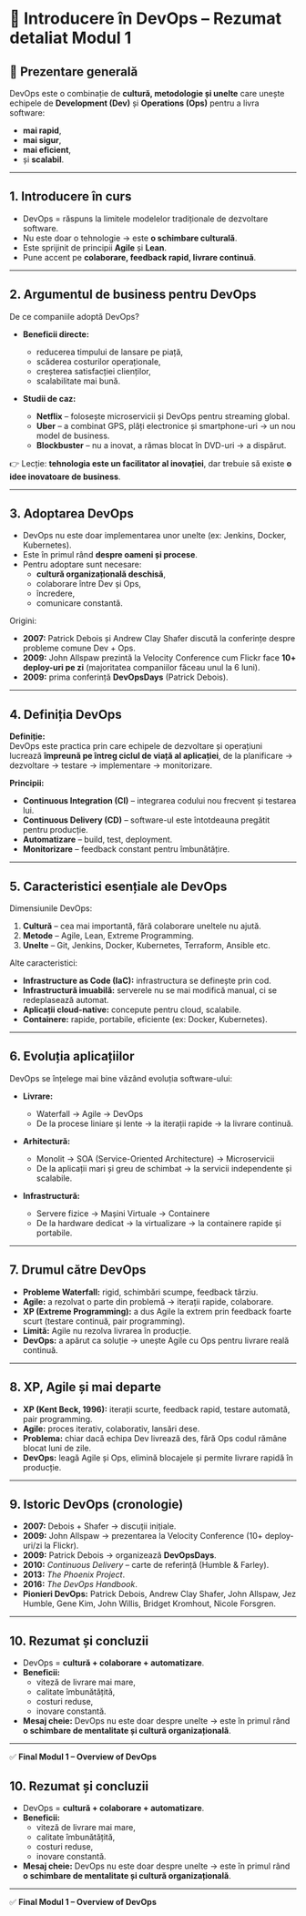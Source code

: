 # 🚀 Introducere în DevOps – Rezumat detaliat Modul 1

## 📌 Prezentare generală
DevOps este o combinație de **cultură, metodologie și unelte** care unește echipele de **Development (Dev)** și **Operations (Ops)** pentru a livra software:
- **mai rapid**,  
- **mai sigur**,  
- **mai eficient**,  
- și **scalabil**.  

---

## 1. Introducere în curs
- DevOps = răspuns la limitele modelelor tradiționale de dezvoltare software.  
- Nu este doar o tehnologie → este **o schimbare culturală**.  
- Este sprijinit de principii **Agile** și **Lean**.  
- Pune accent pe **colaborare, feedback rapid, livrare continuă**.  

---

## 2. Argumentul de business pentru DevOps
De ce companiile adoptă DevOps?
- **Beneficii directe:**  
  - reducerea timpului de lansare pe piață,  
  - scăderea costurilor operaționale,  
  - creșterea satisfacției clienților,  
  - scalabilitate mai bună.  

- **Studii de caz:**  
  - **Netflix** – folosește microservicii și DevOps pentru streaming global.  
  - **Uber** – a combinat GPS, plăți electronice și smartphone-uri → un nou model de business.  
  - **Blockbuster** – nu a inovat, a rămas blocat în DVD-uri → a dispărut.  

👉 Lecție: **tehnologia este un facilitator al inovației**, dar trebuie să existe **o idee inovatoare de business**.  

---

## 3. Adoptarea DevOps
- DevOps nu este doar implementarea unor unelte (ex: Jenkins, Docker, Kubernetes).  
- Este în primul rând **despre oameni și procese**.  
- Pentru adoptare sunt necesare:  
  - **cultură organizațională deschisă**,  
  - colaborare între Dev și Ops,  
  - încredere,  
  - comunicare constantă.  

Origini:
- **2007:** Patrick Debois și Andrew Clay Shafer discută la conferințe despre probleme comune Dev + Ops.  
- **2009:** John Allspaw prezintă la Velocity Conference cum Flickr face **10+ deploy-uri pe zi** (majoritatea companiilor făceau unul la 6 luni).  
- **2009:** prima conferință **DevOpsDays** (Patrick Debois).  

---

## 4. Definiția DevOps
**Definiție:**  
DevOps este practica prin care echipele de dezvoltare și operațiuni lucrează **împreună pe întreg ciclul de viață al aplicației**, de la planificare → dezvoltare → testare → implementare → monitorizare.  

**Principii:**  
- **Continuous Integration (CI)** – integrarea codului nou frecvent și testarea lui.  
- **Continuous Delivery (CD)** – software-ul este întotdeauna pregătit pentru producție.  
- **Automatizare** – build, test, deployment.  
- **Monitorizare** – feedback constant pentru îmbunătățire.  

---

## 5. Caracteristici esențiale ale DevOps
Dimensiunile DevOps:
1. **Cultură** – cea mai importantă, fără colaborare uneltele nu ajută.  
2. **Metode** – Agile, Lean, Extreme Programming.  
3. **Unelte** – Git, Jenkins, Docker, Kubernetes, Terraform, Ansible etc.  

Alte caracteristici:  
- **Infrastructure as Code (IaC):** infrastructura se definește prin cod.  
- **Infrastructură imuabilă:** serverele nu se mai modifică manual, ci se redeplasează automat.  
- **Aplicații cloud-native:** concepute pentru cloud, scalabile.  
- **Containere:** rapide, portabile, eficiente (ex: Docker, Kubernetes).  

---

## 6. Evoluția aplicațiilor
DevOps se înțelege mai bine văzând evoluția software-ului:  

- **Livrare:**  
  - Waterfall → Agile → DevOps  
  - De la procese liniare și lente → la iterații rapide → la livrare continuă.  

- **Arhitectură:**  
  - Monolit → SOA (Service-Oriented Architecture) → Microservicii  
  - De la aplicații mari și greu de schimbat → la servicii independente și scalabile.  

- **Infrastructură:**  
  - Servere fizice → Mașini Virtuale → Containere  
  - De la hardware dedicat → la virtualizare → la containere rapide și portabile.  

---

## 7. Drumul către DevOps
- **Probleme Waterfall:** rigid, schimbări scumpe, feedback târziu.  
- **Agile:** a rezolvat o parte din problemă → iterații rapide, colaborare.  
- **XP (Extreme Programming):** a dus Agile la extrem prin feedback foarte scurt (testare continuă, pair programming).  
- **Limită:** Agile nu rezolva livrarea în producție.  
- **DevOps:** a apărut ca soluție → unește Agile cu Ops pentru livrare reală continuă.  

---

## 8. XP, Agile și mai departe
- **XP (Kent Beck, 1996):** iterații scurte, feedback rapid, testare automată, pair programming.  
- **Agile:** proces iterativ, colaborativ, lansări dese.  
- **Problema:** chiar dacă echipa Dev livrează des, fără Ops codul rămâne blocat luni de zile.  
- **DevOps:** leagă Agile și Ops, elimină blocajele și permite livrare rapidă în producție.  

---

## 9. Istoric DevOps (cronologie)
- **2007:** Debois + Shafer → discuții inițiale.  
- **2009:** John Allspaw → prezentarea la Velocity Conference (10+ deploy-uri/zi la Flickr).  
- **2009:** Patrick Debois → organizează **DevOpsDays**.  
- **2010:** *Continuous Delivery* – carte de referință (Humble & Farley).  
- **2013:** *The Phoenix Project*.  
- **2016:** *The DevOps Handbook*.  
- **Pionieri DevOps:** Patrick Debois, Andrew Clay Shafer, John Allspaw, Jez Humble, Gene Kim, John Willis, Bridget Kromhout, Nicole Forsgren.  

---

## 10. Rezumat și concluzii
- DevOps = **cultură + colaborare + automatizare**.  
- **Beneficii:**  
  - viteză de livrare mai mare,  
  - calitate îmbunătățită,  
  - costuri reduse,  
  - inovare constantă.  
- **Mesaj cheie:** DevOps nu este doar despre unelte → este în primul rând **o schimbare de mentalitate și cultură organizațională**.  

---

✅ **Final Modul 1 – Overview of DevOps**

## 10. Rezumat și concluzii
- DevOps = **cultură + colaborare + automatizare**.  
- **Beneficii:**  
  - viteză de livrare mai mare,  
  - calitate îmbunătățită,  
  - costuri reduse,  
  - inovare constantă.  
- **Mesaj cheie:** DevOps nu este doar despre unelte → este în primul rând **o schimbare de mentalitate și cultură organizațională**.  

---

✅ **Final Modul 1 – Overview of DevOps**
